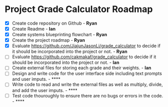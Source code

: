 <h1>Project Grade Calculator Roadmap </h1>

- [x] Create code repository on Github - **Ryan** 
- [x] Create Readme - **Ian**
- [x] Create systems blueprinting flowchart - **Ryan**
- [x] Create the project roadmap - **Ryan**
- [x] Evaluate https://github.com/JiajunJasonLi/grade_calculator to decide if it should be incorporated into the project or not. - **Ryan**
- [ ] Evaluate https://github.com/cakmakaf/grade_calculator to decide if it should be incorporated into the project or not. - **Ian**
- [ ] Create external files for storing each grade and their weights. - **Ian**
- [ ] Design and write code for the user interface side including text prompts and user imputs. - ****
- [ ] Write code to read and write the external files as well as multiply, divide, and add the user imputs. - ****
- [ ] Test code thouroughly to ensure there are no bugs or errors in the code. - ****
